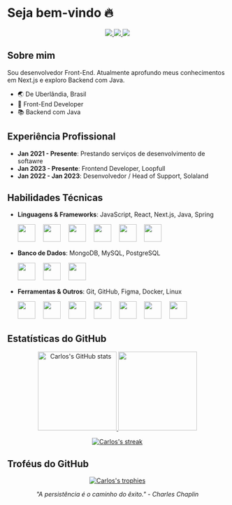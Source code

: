 # Seja bem-vindo 🔥

<!-- Badges sociais -->
<p align="center">
  <a href="https://www.instagram.com/landerdahl_carlos/">
    <img src="https://img.shields.io/badge/Instagram-E4405F?style=for-the-badge&logo=instagram&logoColor=white"/>
  </a>
  <a href="https://www.linkedin.com/in/carloslanderdahl">
    <img src="https://img.shields.io/badge/LinkedIn-0077B5?style=for-the-badge&logo=linkedin&logoColor=white"/>
  </a>
  <a href="mailto:carloslanderdahl27@gmail.com">
    <img src="https://img.shields.io/badge/Email-D14836?style=for-the-badge&logo=gmail&logoColor=white"/>
  </a>
</p>

## Sobre mim
Sou desenvolvedor Front-End. Atualmente aprofundo meus conhecimentos em Next.js e exploro Backend com Java.

- 🌏 De Uberlândia, Brasil
- 💼 Front-End Developer
- 📚 Backend com Java

## Experiência Profissional
- **Jan 2021 - Presente**: Prestando serviços de desenvolvimento de softawre
- **Jan 2023 - Presente**: Frontend Developer, Loopfull
- **Jan 2022 - Jan 2023**: Desenvolvedor / Head of Support, Solaland

## Habilidades Técnicas
- **Linguagens & Frameworks**: JavaScript, React, Next.js, Java, Spring
  <br />
  <p align="start">
    <img src="https://cdn.jsdelivr.net/gh/devicons/devicon/icons/javascript/javascript-original.svg" style="margin-right: 14px; width: 40px;"/>
    <img src="https://cdn.jsdelivr.net/gh/devicons/devicon/icons/typescript/typescript-original.svg" style="margin-right: 14px; width: 40px;"/>
    <img src="https://cdn.jsdelivr.net/gh/devicons/devicon/icons/react/react-original.svg" style="margin-right: 14px; width: 40px;"/>
    <img src="https://cdn.jsdelivr.net/gh/devicons/devicon/icons/nextjs/nextjs-line.svg" style="margin-right: 14px; width: 40px;"/>
    <img src="https://cdn.jsdelivr.net/gh/devicons/devicon/icons/java/java-original.svg" style="margin-right: 14px; width: 40px;"/>
    <img src="https://cdn.jsdelivr.net/gh/devicons/devicon/icons/spring/spring-original.svg" style="margin-right: 14px; width: 40px;"/>
  </p>

- **Banco de Dados**: MongoDB, MySQL, PostgreSQL
  <br />
  <p align="start">
    <img src="https://cdn.jsdelivr.net/gh/devicons/devicon/icons/mongodb/mongodb-original.svg" style="margin-right: 14px; width: 40px;"/>
    <img src="https://cdn.jsdelivr.net/gh/devicons/devicon/icons/mysql/mysql-original.svg" style="margin-right: 14px; width: 40px;"/>
    <img src="https://cdn.jsdelivr.net/gh/devicons/devicon/icons/postgresql/postgresql-original.svg" style="margin-right: 14px; width: 40px;"/>
  </p>

- **Ferramentas & Outros**: Git, GitHub, Figma, Docker, Linux
  <br />
  <p align="start">
    <img src="https://cdn.jsdelivr.net/gh/devicons/devicon/icons/intellij/intellij-original.svg" style="margin-right: 14px; width: 40px;"/>
    <img src="https://cdn.jsdelivr.net/gh/devicons/devicon/icons/git/git-original.svg" style="margin-right: 14px; width: 40px;"/>
    <img src="https://cdn.jsdelivr.net/gh/devicons/devicon/icons/vscode/vscode-original.svg" style="margin-right: 14px; width: 40px;"/>
    <img src="https://cdn.jsdelivr.net/gh/devicons/devicon/icons/figma/figma-original.svg" style="margin-right: 14px; width: 40px;"/>
    <img src="https://cdn.jsdelivr.net/gh/devicons/devicon/icons/docker/docker-original.svg" style="margin-right: 14px; width: 40px;"/>
    <img src="https://cdn.jsdelivr.net/gh/devicons/devicon/icons/linux/linux-original.svg" style="margin-right: 14px; width: 40px;"/>
    <img src="https://cdn.jsdelivr.net/gh/devicons/devicon/icons/ubuntu/ubuntu-plain.svg" style="margin-right: 14px; width: 40px;"/>
  </p>

<!-- Dynamic GitHub Stats -->
## Estatísticas do GitHub
<div align="center">
  <a href="https://github.com/Carlos-landerdahl">
    <img height="180em" src="https://github-readme-stats.vercel.app/api?username=Carlos-landerdahl&show_icons=true&theme=tokyonight&include_all_commits=true&count_private=true" alt="Carlos's GitHub stats"/>
    <img height="180em" src="https://github-readme-stats.vercel.app/api/top-langs/?username=Carlos-landerdahl&layout=compact&theme=tokyonight"/>
  </a>
</div>

<!-- GitHub Streak Stats -->
<p align="center">
  <a href="https://github.com/Carlos-landerdahl">
    <img src="https://github-readme-streak-stats.herokuapp.com/?user=Carlos-landerdahl&theme=tokyonight" alt="Carlos's streak"/>
  </a>
</p>

<!-- Troféus do GitHub -->
## Troféus do GitHub
<p align="center">
  <a href="https://github.com/Carlos-landerdahl">
    <img src="https://github-profile-trophy.vercel.app/?username=Carlos-landerdahl&theme=nord&no-frame=true" alt="Carlos's trophies"/>
  </a>
</p>

<!-- Rodapé -->
<p align="center">
  <i>"A persistência é o caminho do êxito." - Charles Chaplin</i>
</p>
